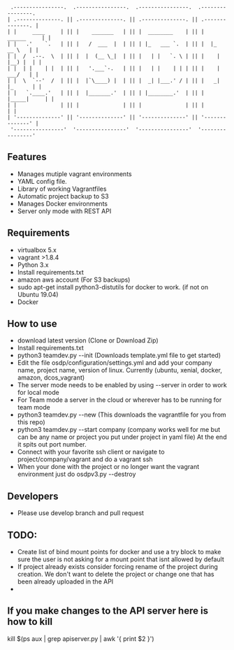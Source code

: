 ```
 .----------------.  .----------------.  .----------------.  .----------------.
| .--------------. || .--------------. || .--------------. || .--------------. |
| |     ____     | || |    _______   | || |  ________    | || |   ______     | |
| |   .'    `.   | || |   /  ___  |  | || | |_   ___ `.  | || |  |_   __ \   | |
| |  /  .--.  \  | || |  |  (__ \_|  | || |   | |   `. \ | || |    | |__) |  | |
| |  | |    | |  | || |   '.___`-.   | || |   | |    | | | || |    |  ___/   | |
| |  \  `--'  /  | || |  |`\____) |  | || |  _| |___.' / | || |   _| |_      | |
| |   `.____.'   | || |  |_______.'  | || | |________.'  | || |  |_____|     | |
| |              | || |              | || |              | || |              | |
| '--------------' || '--------------' || '--------------' || '--------------' |
 '----------------'  '----------------'  '----------------'  '----------------'
 ```
 

## Features
- Manages mutiple vagrant environments
- YAML config file. 
- Library of working Vagrantfiles
- Automatic project backup to S3
- Manages Docker environments
- Server only mode with REST API

## Requirements
- virtualbox 5.x
- vagrant >1.8.4
- Python 3.x
- Install requirements.txt
- amazon aws account (For S3 backups) 
- sudo apt-get install python3-distutils for docker to work. (if not on Ubuntu 19.04)
- Docker


## How to use
- download latest version (Clone or Download Zip) 
- Install requirements.txt
- python3 teamdev.py --init (Downloads template.yml file to get started)
- Edit the file osdp/configuration/settings.yml and add your company name, project name, version of linux. Currently (ubuntu, xenial, docker, amazon, dcos_vagrant)
- The server mode needs to be enabled by using --server in order to work for local mode
- For Team mode a server in the cloud or wherever has to be running for team mode
- python3 teamdev.py --new (This downloads the vagrantfile for you from this repo)
- python3 teamdev.py --start company (company works well for me but can be any name or project you put under project in yaml file) At the end it spits out port number.
- Connect with your favorite ssh client or navigate to project/company/vagrant and do a vagrant ssh
- When your done with the project or no longer want the vagrant environment just do osdpv3.py --destroy


## Developers
- Please use develop branch and pull request

## TODO:
 - Create list of bind mount points for docker and use a try block to make sure the user is not asking for a mount point that isnt allowed by default
 - If project already exists consider forcing rename of the project during creation. We don't want to delete the project or change one that has been already uploaded in the API
 -
## If you make changes to the API server here is how to kill

kill $(ps aux | grep apiserver.py | awk '{ print $2 }')
